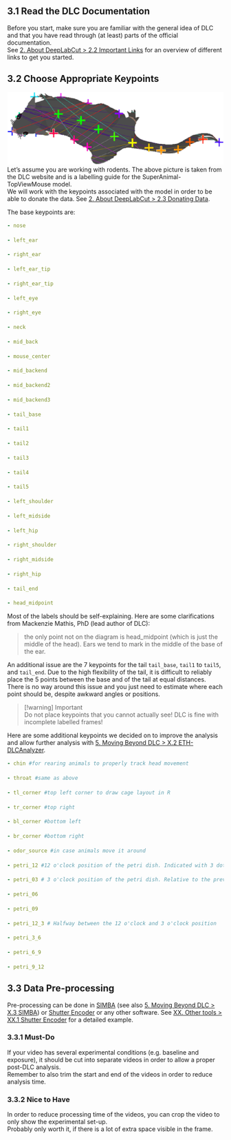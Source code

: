   
  
## 3.1 Read the DLC Documentation  
  
Before you start, make sure you are familiar with the general idea of DLC and that you have read through (at least) parts of the official documentation.    
See [2. About DeepLabCut > 2.2 Important Links](./2.%20About%20DeepLabCut.md#2.2%20Important%20Links) for an overview of different links to get you started.  
  
## 3.2 Choose Appropriate Keypoints  
  
![882c64443a4967b4cb5839e8577d03d2838ce30023549b72211a6bc8902cad7d.png](./assets/img/8/8/2/882c64443a4967b4cb5839e8577d03d2838ce30023549b72211a6bc8902cad7d.png)    
Let’s assume you are working with rodents. The above picture is taken from the DLC website and is a labelling guide for the SuperAnimal-TopViewMouse model.    
We will work with the keypoints associated with the model in order to be able to donate the data. See [2. About DeepLabCut > 2.3 Donating Data](./2.%20About%20DeepLabCut.md#2.3%20Donating%20Data).  
  
The base keypoints are:  
  
```yaml  
- nose  
  
- left_ear  
  
- right_ear  
  
- left_ear_tip  
  
- right_ear_tip  
  
- left_eye  
  
- right_eye  
  
- neck  
  
- mid_back  
  
- mouse_center  
  
- mid_backend  
  
- mid_backend2  
  
- mid_backend3  
  
- tail_base  
  
- tail1  
  
- tail2  
  
- tail3  
  
- tail4  
  
- tail5  
  
- left_shoulder  
  
- left_midside  
  
- left_hip  
  
- right_shoulder  
  
- right_midside  
  
- right_hip  
  
- tail_end  
  
- head_midpoint  
```  
  
Most of the labels should be self-explaining. Here are some clarifications from Mackenzie Mathis, PhD (lead author of DLC):  
  
> the only point not on the diagram is head_midpoint (which is just the middle of the head). Ears we tend to mark in the middle of the base of the ear.  
  
An additional issue are the 7 keypoints for the tail `tail_base`, `tail1` to `tail5`, and `tail_end`. Due to the high flexibility of the tail, it is difficult to reliably place the 5 points between the base and of the tail at equal distances. There is no way around this issue and you just need to estimate where each point should be, despite awkward angles or positions.  
  
> [!warning] Important    
> Do not place keypoints that you cannot actually see! DLC is fine with incomplete labelled frames!  
  
Here are some additional keypoints we decided on to improve the analysis and allow further analysis with [5. Moving Beyond DLC > X.2 ETH-DLCAnalyzer](./5.%20Moving%20Beyond%20DLC.md#X.2%20ETH-DLCAnalyzer).  
  
```yaml  
- chin #for rearing animals to properly track head movement  
  
- throat #same as above  
  
- tl_corner #top left corner to draw cage layout in R   
  
- tr_corner #top right   
  
- bl_corner #bottom left  
  
- br_corner #bottom right   
  
- odor_source #in case animals move it around  
  
- petri_12 #12 o'clock position of the petri dish. Indicated with 3 dots on the rim   
  
- petri_03 # 3 o'clock position of the petri dish. Relative to the previous 12 o'clock position   
  
- petri_06  
  
- petri_09  
  
- petri_12_3 # Halfway between the 12 o'clock and 3 o'clock position  
  
- petri_3_6  
  
- petri_6_9  
  
- petri_9_12  
```  
  
## 3.3 Data Pre-processing  
  
Pre-processing can be done in [SIMBA](https://github.com/sgoldenlab/simba) (see also [5. Moving Beyond DLC > X.3 SIMBA](./5.%20Moving%20Beyond%20DLC.md#X.3%20SIMBA)) or [Shutter Encoder](https://www.shutterencoder.com/en/) or any other software. See [XX. Other tools > XX.1 Shutter Encoder](./XX.%20Other%20tools.md#XX.1%20Shutter%20Encoder) for a detailed example.  
  
### 3.3.1 Must-Do  
  
If your video has several experimental conditions (e.g. baseline and exposure), it should be cut into separate videos in order to allow a proper post-DLC analysis.    
Remember to also trim the start and end of the videos in order to reduce analysis time.  
  
### 3.3.2 Nice to Have  
  
In order to reduce processing time of the videos, you can crop the video to only show the experimental set-up.    
Probably only worth it, if there is a lot of extra space visible in the frame.  
